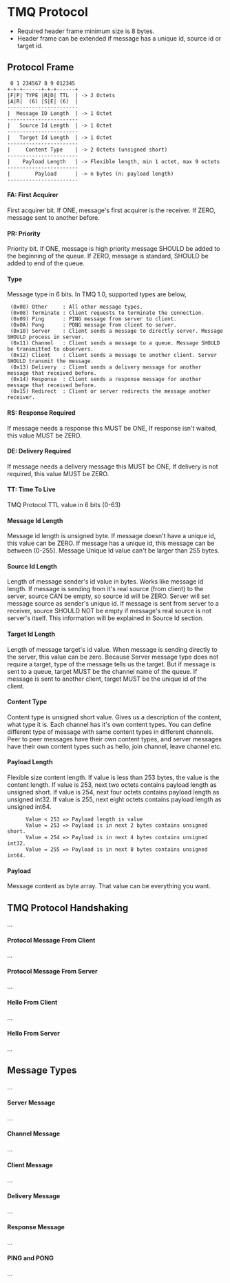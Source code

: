 # TMQ Protocol

- Required header frame minimum size is 8 bytes.
- Header frame can be extended if message has a unique id, source id or target id.

## Protocol Frame

     0 1 234567 8 9 012345
    +-+-+------+-+-+------+
    |F|P| TYPE |R|D| TTL  | -> 2 Octets
    |A|R|  (6) |S|E| (6)  |
    -----------------------
    |  Message ID Length  | -> 1 Octet
    -----------------------
    |   Source Id Length  | -> 1 Octet
    -----------------------
    |   Target Id Length  | -> 1 Octet
    -----------------------
    |     Content Type    | -> 2 Octets (unsigned short)
    -----------------------
    |    Payload Length   | -> Flexible length, min 1 octet, max 9 octets
    -----------------------
    |        Payload      | -> n bytes (n: payload length)
    -----------------------
    

#### FA: First Acquirer
First acquirer bit. If ONE, message's first acquirer is the receiver. If ZERO, message sent to another before.

#### PR: Priority
Priority bit. If ONE, message is high priority message SHOULD be added to the beginning of the queue. If ZERO, message is standard, SHOULD be added to end of the queue.

#### Type
Message type in 6 bits. In TMQ 1.0, supported types are below,

     (0x00) Other     : All other message types.
     (0x08) Terminate : Client requests to terminate the connection.
     (0x09) Ping      : PING message from server to client.
     (0x0A) Pong      : PONG message from client to server.
     (0x10) Server    : Client sends a message to directly server. Message SHOULD process in server.
     (0x11) Channel   : Client sends a message to a queue. Message SHOULD be transmitted to observers.
     (0x12) Client    : Client sends a message to another client. Server SHOULD transmit the message.
     (0x13) Delivery  : Client sends a delivery message for another message that received before.
     (0x14) Response  : Client sends a response message for another message that received before.
     (0x15) Redirect  : Client or server redirects the message another receiver.

#### RS: Response Required
If message needs a response this MUST be ONE, If response isn't waited, this value MUST be ZERO.

#### DE: Delivery Required
If message needs a delivery message this MUST be ONE, If delivery is not required, this value MUST be ZERO.

#### TT: Time To Live
TMQ Protocol TTL value in 6 bits (0-63)

#### Message Id Length
Message id length is unsigned byte. If message doesn't have a unique id, this value can be ZERO. If message has a unique id, this message can be between (0-255]. Message Unique Id value can't be larger than 255 bytes.

#### Source Id Length
Length of message sender's id value in bytes. Works like message id length. If message is sending from it's real source (from client) to the server, source CAN be empty, so source id will be ZERO. Server will set message source as sender's unique id. If message is sent from server to a receiver, source SHOULD NOT be empty if message's real source is not server's itself. This information will be explained in Source Id section.

#### Target Id Length
Length of message target's id value. When message is sending directly to the server, this value can be zero. Because Server message type does not require a target, type of the message tells us the target. But if message is sent to a queue, target MUST be the channel name of the queue. If message is sent to another client, target MUST be the unique id of the client.

#### Content Type
Content type is unsigned short value. Gives us a description of the content, what type it is. Each channel has it's own content types. You can define different type of message with same content types in different channels. Peer to peer messages have their own content types, and server messages have their own content types such as hello, join channel, leave channel etc.

#### Payload Length
Flexible size content length. If value is less than 253 bytes, the value is the content length. If value is 253, next two octets contains payload length as unsigned short. If value is 254, next four octets contains payload length as unsigned int32. If value is 255, next eight octets contains payload length as unsigned int64.

          Value < 253 => Payload length is value
          Value = 253 => Payload is in next 2 bytes contains unsigned short.
          Value = 254 => Payload is in next 4 bytes contains unsigned int32.
          Value = 255 => Payload is in next 8 bytes contains unsigned int64.

#### Payload
Message content as byte array. That value can be everything you want.

## TMQ Protocol Handshaking
...

#### Protocol Message From Client
...

#### Protocol Message From Server
...

#### Hello From Client
...

#### Hello From Server
...

## Message Types
...

#### Server Message
...

#### Channel Message
...

#### Client Message
...

#### Delivery Message
...

#### Response Message
...

#### PING and PONG
...
